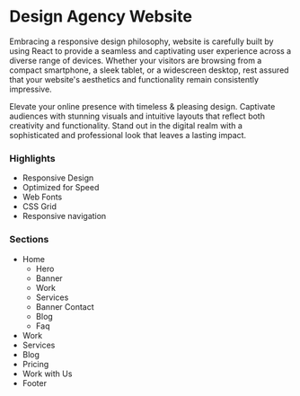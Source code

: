 # Design Agency Website

Embracing a responsive design philosophy, website is carefully built by using React to provide a seamless and captivating user experience across a diverse range of devices. Whether your visitors are browsing from a compact smartphone, a sleek tablet, or a widescreen desktop, rest assured that your website's aesthetics and functionality remain consistently impressive.

Elevate your online presence with timeless & pleasing design. Captivate audiences with stunning visuals and intuitive layouts that reflect both creativity and functionality. Stand out in the digital realm with a sophisticated and professional look that leaves a lasting impact.

### Highlights

* Responsive Design
* Optimized for Speed
* Web Fonts
* CSS Grid
* Responsive navigation

### Sections

* Home
    * Hero
    * Banner
    * Work
    * Services
    * Banner Contact
    * Blog
    * Faq
* Work
* Services
* Blog
* Pricing
* Work with Us
* Footer